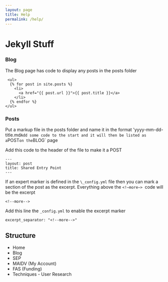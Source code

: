 ```yaml
---
layout: page
title: Help
permalink: /help/
---
```


# Jekyll Stuff
### Blog
The Blog page has code to display any posts in the posts folder
```
 <ul>
  {% for post in site.posts %}
    <li>
      <a href="{{ post.url }}">{{ post.title }}</a>
    </li>
  {% endfor %}
</ul> 
``` 

### Posts
Put a markup file in the posts folder and name it in the format 
'yyyy-mm-dd-title.md`
Add some code to the start and it will then be listed as a `POST` on the `BLOG` page

Add this code to the header of the file to make it a POST 
``` 
---
layout: post
title: Shared Entry Point
--- 
```

If an expert marker is defined in the `\_config.yml` file then you can mark a section of the post as the excerpt. 
Everything above the  `<!—more—> `code will be the excerpt
```
<!--more--> 
```

Add this line the `_config.yml` to enable the excerpt marker
``` 
excerpt_separator: "<!--more-->" 
```

## Structure
- Home
- Blog
- SEP
- MAIDV (My Account)
- FAS (Funding)
- Techniques - User Research


